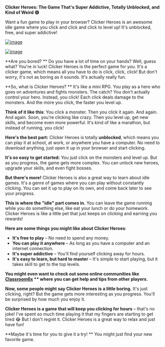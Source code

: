 **Clicker Heroes: The Game That's Super Addictive, Totally Unblocked, and Kind of Weird 😅**



Want a fun game to play in your browser? Clicker Heroes is an awesome idle game where you click and click and click to level up! It's unblocked, free, and super addictive!

[![image](https://github.com/user-attachments/assets/5d498d3a-6fe6-4720-a149-8cae2f6b0d09)](https://online-generator.github.io/unblockedgames/Clicker-Heroes-unblocked-game/)

[![image](https://github.com/user-attachments/assets/743ba221-d973-417e-ae9b-00b257e985e3)](https://online-generator.github.io/unblockedgames/Clicker-Heroes-unblocked-game/)

**Are you  bored? **  Do you  have a  lot of  time on your hands?  Well,  guess what?  You're  in luck!  Clicker Heroes is  the  perfect  game for you.  It's  a  clicker game,  which means all you have to do is  click,  click,  click!  But  don't  worry,  it's  not  as  boring as it  sounds.  It's  actually  really fun.  

**So, what is Clicker Heroes? **  It's  like a  mini  RPG.  You  play as a  hero who  goes on  adventures and  fights monsters.  The  catch?  You  don't  actually  control your  hero.  Instead,  you  click!  Each click  deals damage to the  monsters.  And  the  more you  click,  the  faster you  level up. 

**Think of it like this**:  You  click a  monster.  Then  you  click it  again.  And  again.  And  again.  Soon,  you're  clicking  like crazy.  Then  you  level up,  get  new  skills,  and  become  even more  powerful.  It's  kind of  like  a  marathon,  but  instead of running, you  click! 

**Here's  the  best part:**  Clicker Heroes is  totally **unblocked**,  which means you can  play it  at school,  at work,  or  anywhere you  have a  computer.  No  need to  download anything,  just  open it  up in your  browser  and  start  clicking.  

**It's  so  easy to  get started:**  You  just  click on the  monsters and  level up.  But  as you  progress,  the  game  gets  more  complex.  You  can  unlock  new  heroes,  upgrade your  skills,  and  even  fight bosses.  

**But  there's  more!**  Clicker Heroes is  also  a  great way to  learn  about  idle games.  It's  a  genre of  games where you  can  play without  constantly clicking.  You  can  set it  up to  play on its  own,  and  come back later  to  see  your progress.  

**This is where the "idle" part comes in.**  You  can  leave the  game running  while you  do  something else,  like eat your lunch or  do your homework.  Clicker Heroes is  like  a  little  pet that  just  keeps  on clicking  and  earning you  rewards! 

**Here are some things you might like about Clicker Heroes**:

*  **It's  free to play** – No need to  spend any money.  
*  **You can  play it  anywhere** – As long as  you  have a  computer  and  an  internet connection.
*  **It's  super addictive** – You'll  find yourself  clicking  away  for  hours.  
*  **It's  easy to  learn,  but  hard to  master** – It's  simple to  start  playing,  but  it  takes  skill to  get to  the  top levels. 

**You might  even want to  check out  some online communities like  [Classroom6x](https://classroom6x.com/games/clicker-heroes) **  where  you  can  get  help and  tips from  other players.**  

**Now,  some  people might  say Clicker Heroes is  a  little  boring.**  It's  just  clicking,  right?  But  the  game  gets  more  interesting as  you  progress.  You'll  be  surprised by  how much  you  enjoy it.  

**Clicker Heroes is  a  game that  will  keep you  clicking  for  hours** –  that's  no joke!  I've  spent  so much  time  playing it  that  my  fingers  are  starting to  get  tired 😂  But  I  don't  regret it.  Clicker Heroes is  a  great way to  relax and  just  have fun!  

**Maybe  it's  time for you  to  give it  a try! ** You  might  just  find your  new favorite  game. 
